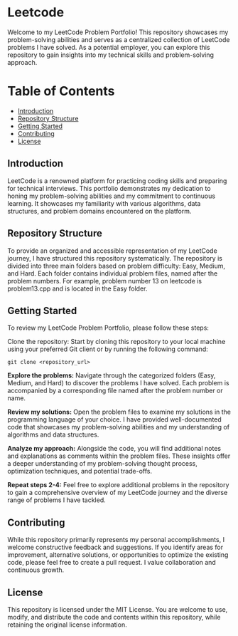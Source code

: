# Leetcode

Welcome to my LeetCode Problem Portfolio! This repository showcases my problem-solving abilities and serves as a centralized collection of LeetCode problems I have solved. As a potential employer, you can explore this repository to gain insights into my technical skills and problem-solving approach.

# Table of Contents

- [Introduction](#introduction)
- [Repository Structure](#repository-structure)
- [Getting Started](#getting-started)
- [Contributing](#contributing)
- [License](#license)

## Introduction <a id="introduction"></a>

LeetCode is a renowned platform for practicing coding skills and preparing for technical interviews. This portfolio demonstrates my dedication to honing my problem-solving abilities and my commitment to continuous learning. It showcases my familiarity with various algorithms, data structures, and problem domains encountered on the platform.

## Repository Structure <a id="repository-structure"></a>

To provide an organized and accessible representation of my LeetCode journey, I have structured this repository systematically. The repository is divided into three main folders based on problem difficulty: Easy, Medium, and Hard. Each folder contains individual problem files, named after the problem numbers. For example, problem number 13 on leetcode is problem13.cpp and is located in the Easy folder.

## Getting Started <a id="getting-started"></a>

To review my LeetCode Problem Portfolio, please follow these steps:

Clone the repository: Start by cloning this repository to your local machine using your preferred Git client or by running the following command:

```
git clone <repository_url>
```

**Explore the problems:** Navigate through the categorized folders (Easy, Medium, and Hard) to discover the problems I have solved. Each problem is accompanied by a corresponding file named after the problem number or name.

**Review my solutions:** Open the problem files to examine my solutions in the programming language of your choice. I have provided well-documented code that showcases my problem-solving abilities and my understanding of algorithms and data structures.

**Analyze my approach:** Alongside the code, you will find additional notes and explanations as comments within the problem files. These insights offer a deeper understanding of my problem-solving thought process, optimization techniques, and potential trade-offs.

**Repeat steps 2-4:** Feel free to explore additional problems in the repository to gain a comprehensive overview of my LeetCode journey and the diverse range of problems I have tackled.

## Contributing <a id="contributing"></a>

While this repository primarily represents my personal accomplishments, I welcome constructive feedback and suggestions. If you identify areas for improvement, alternative solutions, or opportunities to optimize the existing code, please feel free to create a pull request. I value collaboration and continuous growth.

## License <a id="license"></a>

This repository is licensed under the MIT License. You are welcome to use, modify, and distribute the code and contents within this repository, while retaining the original license information.
